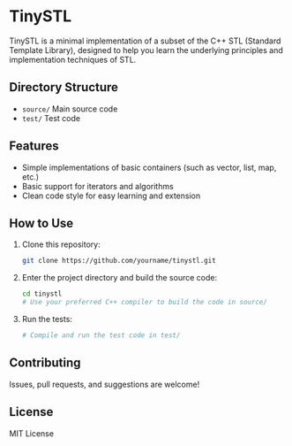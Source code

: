 # TinySTL

TinySTL is a minimal implementation of a subset of the C++ STL (Standard Template Library), designed to help you learn the underlying principles and implementation techniques of STL.

## Directory Structure

- `source/`  Main source code
- `test/`    Test code

## Features
- Simple implementations of basic containers (such as vector, list, map, etc.)
- Basic support for iterators and algorithms
- Clean code style for easy learning and extension

## How to Use
1. Clone this repository:
   ```sh
   git clone https://github.com/yourname/tinystl.git
   ```
2. Enter the project directory and build the source code:
   ```sh
   cd tinystl
   # Use your preferred C++ compiler to build the code in source/
   ```
3. Run the tests:
   ```sh
   # Compile and run the test code in test/
   ```

## Contributing
Issues, pull requests, and suggestions are welcome!

## License
MIT License

